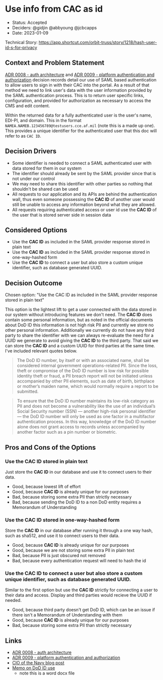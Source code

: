 # Use info from CAC as id

* Status: Accepted
* Deciders: @gidjin @abbyoung @jcbcapps
* Date: 2023-01-09

Technical Story: https://app.shortcut.com/orbit-truss/story/1218/hash-user-id-s-for-privacy

## Context and Problem Statement

[ADR 0008 - auth architecture](./0008-auth-architecture.md) and [ADR 0009 - platform authentication and authorization](./0009-platform-auth-architecture.md) decision records detail our use of SAML based authentication to allow users to sign in with their CAC into the portal. As a result of that method we need to link user's data with the user information provided by the SAML authentication process. This is to return user specific links, configuration, and provided for authorization as necessary to access the CMS and edit content.

Within the returned data for a fully authenticated user is the user's name, EDI-PI, and domain. This in the format `NAMEA.NAMEB.123456789@testusers.cce.af.mil` (note this is a made up one). This provides a unique identifier for the authenticated user that this doc will refer to as `CAC ID`.

## Decision Drivers

* Some identifier is needed to connect a SAML authenticated user with data stored for them in our system
* The identifier should already be sent by the SAML provider since that is not under our control
* We may need to share this identifier with other parties so nothing that shouldn't be shared can be used
* All requests to our application and its APIs are behind the authentication wall, thus even someone possessing the **CAC ID** of another user would still be unable to access any information beyond what they are allowed.
* All requests requiring authenticated access or user id use the **CAC ID** of the user that is stored server side in session data

## Considered Options

* Use the **CAC ID** as included in the SAML provider response stored in plain text
* Use the **CAC ID** as included in the SAML provider response stored in one-way-hashed form
* Use the **CAC ID** to connect a user but also store a custom unique identifier, such as database generated UUID.

## Decision Outcome

Chosen option: "Use the CAC ID as included in the SAML provider response stored in plain text"

This option is the lightest lift to get a user connected with the data stored in our system without introducing features we don't need. The **CAC ID** does contain some personal information, but as noted in the official documents about DoD ID this information is not high risk PII and currently we store no other personal information. Additionally we currently do not have any third party to share the identifier with we can always re-evaluate the need for a UUID we generate to avoid giving the **CAC ID** to the third party. That said we can store the **CAC ID** and a custom UUID for third parties at the same time. I've included relevant quotes below.


> The DoD ID number, by itself or with an associated name, shall be considered internal government operations-related PII. Since the loss, theft or compromise of the DoD ID number is low risk for possible identity theft or fraud, a PII breach report will not be initiated unless accompanied by other PII elements, such as date of birth, birthplace or mother’s maiden name, which would normally require a report to be submitted.

> To ensure that the DoD ID number maintains its low-risk category as PII and does not become a vulnerability like the use of an individual’s Social Security number (SSN) — another high-risk personal identifier — the DoD ID number will only be used as one factor in a multifactor authentication process. In this way, knowledge of the DoD ID number alone does not grant access to records unless accompanied by another factor such as a pin number or biometric.

## Pros and Cons of the Options

### Use the **CAC ID** stored in plain text

Just store the **CAC ID** in our database and use it to connect users to their data.

* Good, because lowest lift of effort
* Good, because **CAC ID** is already unique for our purposes
* Bad, because storing some extra PII than strictly necessary
* Bad, because sending the DoD ID to a non DoD entity requires a Memorandum of Understanding

### Use the **CAC ID** stored in one-way-hashed form

Store the **CAC ID** in our database after running it through a one way hash, such as sha512, and use it to connect users to their data.

* Good, because **CAC ID** is already unique for our purposes
* Good, because we are not storing some extra PII in plain text
* Bad, because PII is just obscured not removed
* Bad, because every authentication request will need to hash the id

### Use the **CAC ID** to connect a user but also store a custom unique identifier, such as database generated UUID.

Similar to the first option but use the **CAC ID** strictly for connecting a user to their data and access. Display and third parties would recieve the UUID if needed.

* Good, because third party doesn't get DoD ID, which can be an issue if there isn't a Memorandum of Understanding with them
* Good, because **CAC ID** is already unique for our purposes
* Bad, because storing some extra PII than strictly necessary

## Links

* [ADR 0008 - auth architecture](./0008-auth-architecture.md)
* [ADR 0009 - platform authentication and authorization](./0009-platform-auth-architecture.md)
* [CIO of the Navy blog post](https://www.doncio.navy.mil/chips/ArticleDetails.aspx?ID=4034)
* [Memo on DoD ID use](https://www.esd.whs.mil/Portals/54/Documents/DoD%20Identification%20Number_20180710.docx?ver=2018-07-10-121214-930)
  * note this is a word docx file


<!-- markdownlint-disable-file MD013 -->